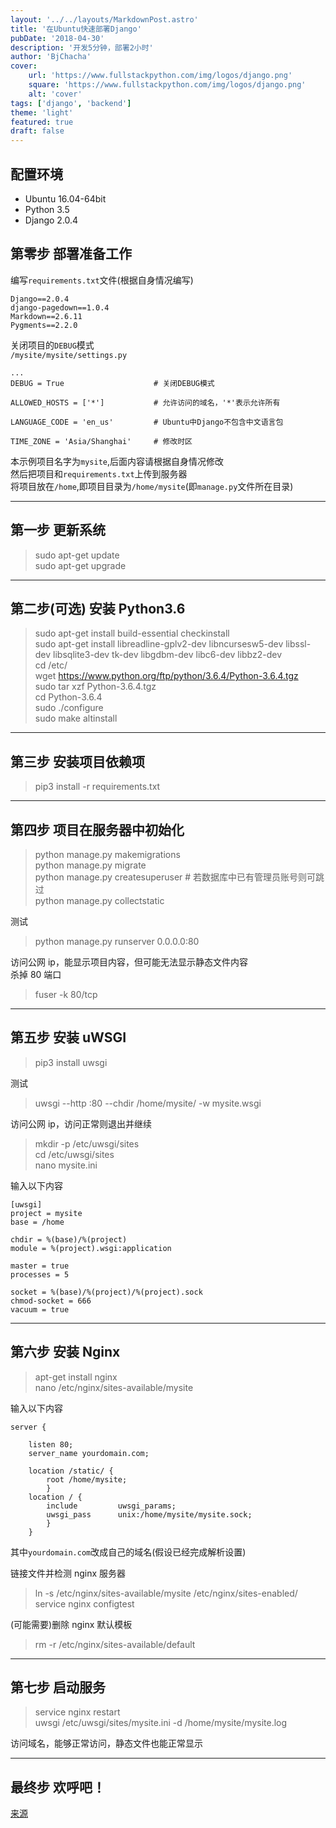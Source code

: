 ```yaml
---
layout: '../../layouts/MarkdownPost.astro'
title: '在Ubuntu快速部署Django'
pubDate: '2018-04-30'
description: '开发5分钟，部署2小时'
author: 'BjChacha'
cover:
    url: 'https://www.fullstackpython.com/img/logos/django.png'
    square: 'https://www.fullstackpython.com/img/logos/django.png'
    alt: 'cover'
tags: ['django', 'backend']
theme: 'light'
featured: true
draft: false
---
```


## 配置环境

- Ubuntu 16.04-64bit
- Python 3.5
- Django 2.0.4

## **第零步 部署准备工作**

编写`requirements.txt`文件(根据自身情况编写)

    Django==2.0.4
    django-pagedown==1.0.4
    Markdown==2.6.11
    Pygments==2.2.0

关闭项目的`DEBUG`模式  
`/mysite/mysite/settings.py`

    ...
    DEBUG = True					# 关闭DEBUG模式

    ALLOWED_HOSTS = ['*']			# 允许访问的域名，'*'表示允许所有

    LANGUAGE_CODE = 'en_us'			# Ubuntu中Django不包含中文语言包

    TIME_ZONE = 'Asia/Shanghai'		# 修改时区

本示例项目名字为`mysite`,后面内容请根据自身情况修改  
然后把项目和`requirements.txt`上传到服务器  
将项目放在`/home`,即项目目录为`/home/mysite`(即`manage.py`文件所在目录)

---

## **第一步 更新系统**

> sudo apt-get update  
> sudo apt-get upgrade

---

## **第二步(可选) 安装 Python3.6**

> sudo apt-get install build-essential checkinstall  
> sudo apt-get install libreadline-gplv2-dev libncursesw5-dev libssl-dev libsqlite3-dev tk-dev libgdbm-dev libc6-dev libbz2-dev  
> cd /etc/  
> wget https://www.python.org/ftp/python/3.6.4/Python-3.6.4.tgz  
> sudo tar xzf Python-3.6.4.tgz  
> cd Python-3.6.4  
> sudo ./configure  
> sudo make altinstall

---

## **第三步 安装项目依赖项**

> pip3 install -r requirements.txt

---

## **第四步 项目在服务器中初始化**

> python manage.py makemigrations  
> python manage.py migrate  
> python manage.py createsuperuser # 若数据库中已有管理员账号则可跳过  
> python manage.py collectstatic

测试

> python manage.py runserver 0.0.0.0:80

访问公网 ip，能显示项目内容，但可能无法显示静态文件内容  
杀掉 80 端口

> fuser -k 80/tcp

---

## **第五步 安装 uWSGI**

> pip3 install uwsgi

测试

> uwsgi --http :80 --chdir /home/mysite/ -w mysite.wsgi

访问公网 ip，访问正常则退出并继续

> mkdir -p /etc/uwsgi/sites  
> cd /etc/uwsgi/sites  
> nano mysite.ini

输入以下内容

    [uwsgi]
    project = mysite
    base = /home

    chdir = %(base)/%(project)
    module = %(project).wsgi:application

    master = true
    processes = 5

    socket = %(base)/%(project)/%(project).sock
    chmod-socket = 666
    vacuum = true

---

## **第六步 安装 Nginx**

> apt-get install nginx  
> nano /etc/nginx/sites-available/mysite

输入以下内容

```
server {

    listen 80;
    server_name yourdomain.com;

    location /static/ {
        root /home/mysite;
        }
    location / {
        include         uwsgi_params;
        uwsgi_pass      unix:/home/mysite/mysite.sock;
        }
    }
```

其中`yourdomain.com`改成自己的域名(假设已经完成解析设置)

链接文件并检测 nginx 服务器

> ln -s /etc/nginx/sites-available/mysite /etc/nginx/sites-enabled/  
> service nginx configtest

(可能需要)删除 nginx 默认模板

> rm -r /etc/nginx/sites-available/default

---

## **第七步 启动服务**

> service nginx restart  
> uwsgi /etc/uwsgi/sites/mysite.ini -d /home/mysite/mysite.log

访问域名，能够正常访问，静态文件也能正常显示

---

## **最终步 欢呼吧！**

[来源](https://www.jianshu.com/p/d6f9138fab7b)
